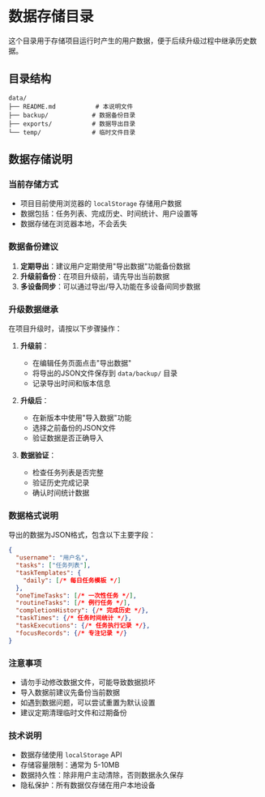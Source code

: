 # 数据存储目录

这个目录用于存储项目运行时产生的用户数据，便于后续升级过程中继承历史数据。

## 目录结构

```
data/
├── README.md           # 本说明文件
├── backup/            # 数据备份目录
├── exports/           # 数据导出目录
└── temp/              # 临时文件目录
```

## 数据存储说明

### 当前存储方式
- 项目目前使用浏览器的 `localStorage` 存储用户数据
- 数据包括：任务列表、完成历史、时间统计、用户设置等
- 数据存储在浏览器本地，不会丢失

### 数据备份建议
1. **定期导出**：建议用户定期使用"导出数据"功能备份数据
2. **升级前备份**：在项目升级前，请先导出当前数据
3. **多设备同步**：可以通过导出/导入功能在多设备间同步数据

### 升级数据继承
在项目升级时，请按以下步骤操作：

1. **升级前**：
   - 在编辑任务页面点击"导出数据"
   - 将导出的JSON文件保存到 `data/backup/` 目录
   - 记录导出时间和版本信息

2. **升级后**：
   - 在新版本中使用"导入数据"功能
   - 选择之前备份的JSON文件
   - 验证数据是否正确导入

3. **数据验证**：
   - 检查任务列表是否完整
   - 验证历史完成记录
   - 确认时间统计数据

### 数据格式说明
导出的数据为JSON格式，包含以下主要字段：

```json
{
  "username": "用户名",
  "tasks": ["任务列表"],
  "taskTemplates": {
    "daily": [/* 每日任务模板 */]
  },
  "oneTimeTasks": [/* 一次性任务 */],
  "routineTasks": [/* 例行任务 */],
  "completionHistory": {/* 完成历史 */},
  "taskTimes": {/* 任务时间统计 */},
  "taskExecutions": {/* 任务执行记录 */},
  "focusRecords": {/* 专注记录 */}
}
```

### 注意事项
- 请勿手动修改数据文件，可能导致数据损坏
- 导入数据前建议先备份当前数据
- 如遇到数据问题，可以尝试重置为默认设置
- 建议定期清理临时文件和过期备份

### 技术说明
- 数据存储使用 `localStorage` API
- 存储容量限制：通常为 5-10MB
- 数据持久性：除非用户主动清除，否则数据永久保存
- 隐私保护：所有数据仅存储在用户本地设备